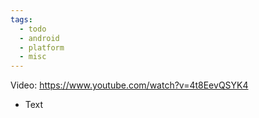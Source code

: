 ```yaml
---
tags:
  - todo
  - android
  - platform
  - misc
---
```

Video: https://www.youtube.com/watch?v=4t8EevQSYK4
- Text